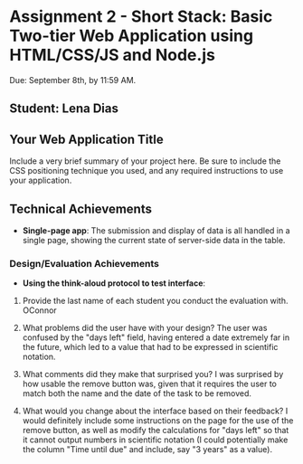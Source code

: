 Assignment 2 - Short Stack: Basic Two-tier Web Application using HTML/CSS/JS and Node.js  
===

Due: September 8th, by 11:59 AM.

Student: Lena Dias
---

## Your Web Application Title
Include a very brief summary of your project here. Be sure to include the CSS positioning technique you used, and any required instructions to use your application.

## Technical Achievements
- **Single-page app**: The submission and display of data is all handled in a single page, showing the current state of server-side data in the table.

### Design/Evaluation Achievements
- **Using the think-aloud protocol to test interface**: 

1. Provide the last name of each student you conduct the evaluation with.
OConnor

2. What problems did the user have with your design?
The user was confused by the "days left" field, having entered a date extremely far in the future, which led to a value that had to be expressed in scientific notation.

3. What comments did they make that surprised you?
I was surprised by how usable the remove button was, given that it requires the user to match both the name and the date of the task to be removed.

4. What would you change about the interface based on their feedback?
I would definitely include some instructions on the page for the use of the remove button, as well as modify the calculations for "days left" so that it cannot output numbers in scientific notation (I could potentially make the column "Time until due" and include, say "3 years" as a value).
